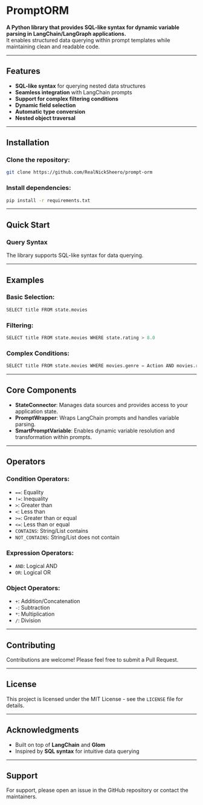 # PromptORM

**A Python library that provides SQL-like syntax for dynamic variable parsing in LangChain/LangGraph applications.**  
It enables structured data querying within prompt templates while maintaining clean and readable code.

---

## Features

- **SQL-like syntax** for querying nested data structures  
- **Seamless integration** with LangChain prompts  
- **Support for complex filtering conditions**  
- **Dynamic field selection**  
- **Automatic type conversion**  
- **Nested object traversal**

---

## Installation

### Clone the repository:
```bash
git clone https://github.com/RealNickSheero/prompt-orm
```

### Install dependencies:
```bash
pip install -r requirements.txt
```

---

## Quick Start

### Query Syntax
The library supports SQL-like syntax for data querying.

---

## Examples

### Basic Selection:
```python
SELECT title FROM state.movies
```

### Filtering:
```python
SELECT title FROM state.movies WHERE state.rating > 8.0
```

### Complex Conditions:
```python
SELECT title FROM state.movies WHERE movies.genre = Action AND movies.rating > 8.0 OR movies.year >= 2020
```

---

## Core Components

- **StateConnector**: Manages data sources and provides access to your application state.  
- **PromptWrapper**: Wraps LangChain prompts and handles variable parsing.  
- **SmartPromptVariable**: Enables dynamic variable resolution and transformation within prompts.

---

## Operators

### Condition Operators:
- `==`: Equality  
- `!=`: Inequality  
- `>`: Greater than  
- `<`: Less than  
- `>=`: Greater than or equal  
- `<=`: Less than or equal  
- `CONTAINS`: String/List contains  
- `NOT_CONTAINS`: String/List does not contain  

### Expression Operators:
- `AND`: Logical AND  
- `OR`: Logical OR  

### Object Operators:
- `+`: Addition/Concatenation  
- `-`: Subtraction  
- `*`: Multiplication  
- `/`: Division  

---

## Contributing

Contributions are welcome! Please feel free to submit a Pull Request.

---

## License

This project is licensed under the MIT License - see the `LICENSE` file for details.

---

## Acknowledgments

- Built on top of **LangChain** and **Glom**  
- Inspired by **SQL syntax** for intuitive data querying

---

## Support

For support, please open an issue in the GitHub repository or contact the maintainers.
